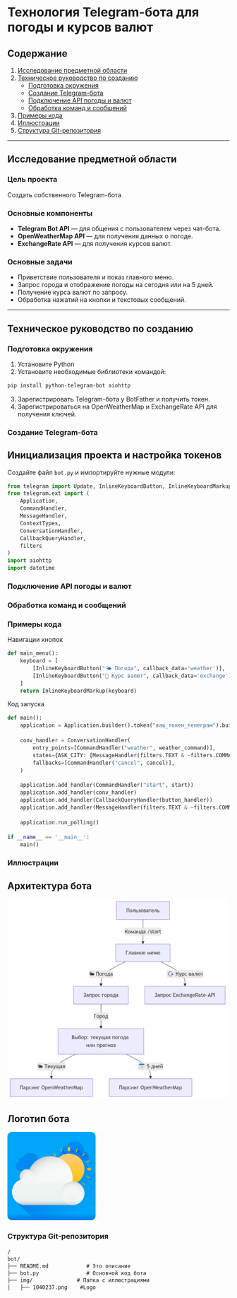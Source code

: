 # Технология Telegram-бота для погоды и курсов валют

## Содержание

1. [Исследование предметной области](#исследование-предметной-области)  
2. [Техническое руководство по созданию](#техническое-руководство-по-созданию)  
   - [Подготовка окружения](#подготовка-окружения)  
   - [Создание Telegram-бота](#создание-telegram-бота)  
   - [Подключение API погоды и валют](#подключение-api-погоды-и-валют)  
   - [Обработка команд и сообщений](#обработка-команд-и-сообщений)  
3. [Примеры кода](#примеры-кода)  
4. [Иллюстрации](#иллюстрации)  
5. [Структура Git-репозитория](#структура-git-репозитория)  

---

## Исследование предметной области

### Цель проекта  
Создать собственного Telegram-бота

### Основные компоненты  
- **Telegram Bot API** — для общения с пользователем через чат-бота.  
- **OpenWeatherMap API** — для получения данных о погоде.  
- **ExchangeRate API** — для получения курсов валют.

### Основные задачи  
- Приветствие пользователя и показ главного меню.  
- Запрос города и отображение погоды на сегодня или на 5 дней.  
- Получение курса валют по запросу.  
- Обработка нажатий на кнопки и текстовых сообщений.

---

## Техническое руководство по созданию

### Подготовка окружения

1. Установите Python  
2. Установите необходимые библиотеки командой:

```bash
pip install python-telegram-bot aiohttp
```
3. Зарегистрировать Telegram-бота у BotFather и получить токен.
4. Зарегистрироваться на OpenWeatherMap и ExchangeRate API для получения ключей.
   
### Создание Telegram-бота

## Инициализация проекта и настройка токенов

Создайте файл `bot.py` и импортируйте нужные модули:

```python
from telegram import Update, InlineKeyboardButton, InlineKeyboardMarkup
from telegram.ext import (
    Application,
    CommandHandler,
    MessageHandler,
    ContextTypes,
    ConversationHandler,
    CallbackQueryHandler,
    filters
)
import aiohttp
import datetime
```
### Подключение API погоды и валют
### Обработка команд и сообщений

### Примеры кода
Навигации кнопок
```python
def main_menu():
    keyboard = [
        [InlineKeyboardButton("🌤 Погода", callback_data='weather')],
        [InlineKeyboardButton("💱 Курс валют", callback_data='exchange')],
    ]
    return InlineKeyboardMarkup(keyboard)
```

Код запуска
```python
def main():
    application = Application.builder().token("ваш_токен_телеграм").build()

    conv_handler = ConversationHandler(
        entry_points=[CommandHandler("weather", weather_command)],
        states={ASK_CITY: [MessageHandler(filters.TEXT & ~filters.COMMAND, handle_city)]},
        fallbacks=[CommandHandler("cancel", cancel)],
    )

    application.add_handler(CommandHandler("start", start))
    application.add_handler(conv_handler)
    application.add_handler(CallbackQueryHandler(button_handler))
    application.add_handler(MessageHandler(filters.TEXT & ~filters.COMMAND, text_handler))

    application.run_polling()

if __name__ == '__main__':
    main()
```
### Иллюстрации
## Архитектура бота
<img src="img/architecture.png" alt="Архитектура Telegram-бота" width="500"/>

## Логотип бота
<img src="img/1040237.png" alt="Архитектура Telegram-бота" width="200"/>

### Структура Git-репозитория
```plaintext
/
bot/
├── README.md            # Это описание
├── bot.py               # Основной код бота
├── img/              # Папка с иллюстрациями
│   ├── 1040237.png    #Logo
```

